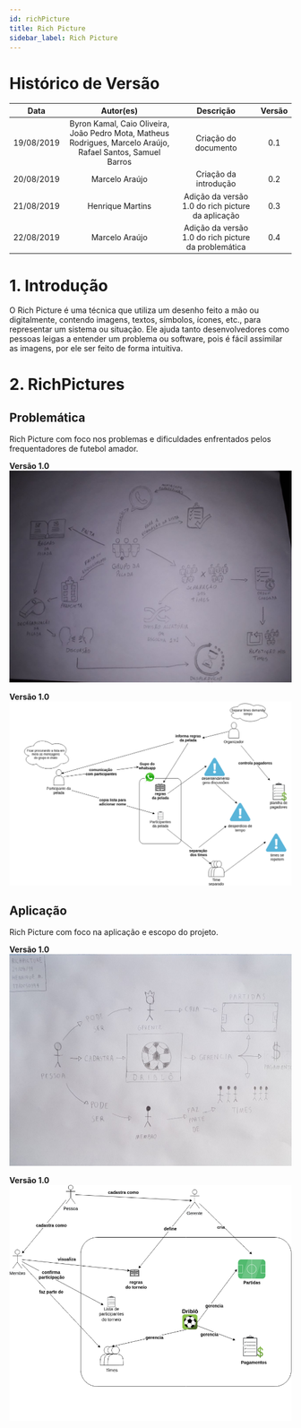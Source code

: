 ```yaml
---
id: richPicture
title: Rich Picture
sidebar_label: Rich Picture
---
```


# Histórico de Versão
| Data | Autor(es) | Descrição | Versão |
|:-----:|:-------:|:-------:|:-------:|
|19/08/2019|Byron Kamal, Caio Oliveira, João Pedro Mota, Matheus Rodrigues, Marcelo Araújo, Rafael Santos, Samuel Barros | Criação do documento |0.1|
|20/08/2019| Marcelo Araújo|Criação da introdução|0.2|
|21/08/2019| Henrique Martins |Adição da versão 1.0 do rich picture da aplicação|0.3|
|22/08/2019| Marcelo Araújo |Adição da versão 1.0 do rich picture da problemática|0.4|

# 1. Introdução
O Rich Picture é uma técnica que utiliza um desenho feito a mão ou digitalmente, contendo imagens, textos, símbolos, ícones, etc., para representar um sistema ou situação. Ele ajuda tanto desenvolvedores como pessoas leigas a entender um problema ou software, pois é fácil assimilar as imagens, por ele ser feito de forma intuitiva.

# 2. RichPictures

## Problemática
Rich Picture com foco nos problemas e dificuldades enfrentados pelos frequentadores de futebol amador.<br>

**Versão 1.0**
[ ![Problemática](./asserts/richpicture_problematica_v01.jpg) ](./asserts/richpicture_problematica_v01.jpg)

**Versão 1.0**
[ ![Problemática](./asserts/richpicture_problematica_v02.png) ](./asserts/richpicture_problematica_v02.png)

## Aplicação
Rich Picture com foco na aplicação e escopo do projeto.<br>

**Versão 1.0**
[ ![Problemática](./asserts/richpicture_aplicacao_v01.jpg) ](./asserts/richpicture_aplicacao_v01.jpg)

**Versão 1.0**
[ ![Problemática](./asserts/richpicture_aplicacao_v02.png) ](./asserts/richpicture_aplicacao_v02.png)